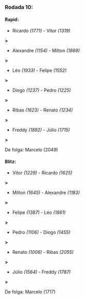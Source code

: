 ### Rodada 10:

#### Rapid:

* Ricardo *(1771)*     -     Vitor *(1319)*

 **>** 
* Alexandre *(1154)*     -     Milton *(1889)*

 **>** 
* Léo *(1933)*     -     Felipe *(1552)*

 **>** 
* Diogo *(1237)*     -     Pedro *(1225)*

 **>** 
* Ribas *(1623)*     -     Renato *(1234)*

 **>** 
* Freddy *(1882)*     -     Júlio *(1715)*

 **>** 

De folga: Marcelo (2049)

#### Blitz:

* Vitor *(1229)*     -     Ricardo *(1625)*

 **>** 
* Milton *(1645)*     -     Alexandre *(1183)*

 **>** 
* Felipe *(1387)*     -     Léo *(1861)*

 **>** 
* Pedro *(1106)*     -     Diogo *(1455)*

 **>** 
* Renato *(1006)*     -     Ribas *(2055)*

 **>** 
* Júlio *(1564)*     -     Freddy *(1787)*

 **>** 

De folga: Marcelo (1717)

